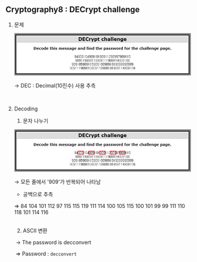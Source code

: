 ## Cryptography8 : DECrypt challenge



1. 문제

   ![](./images/1588356582049.png)

   → DEC : Decimal(10진수) 사용 추측

<br>

2. Decoding

   1) 문자 나누기

   ![1588356746531](./images/1588356746531.png)

   → 모든 줄에서 '909'가 반복되어 나타남

   	- 공백으로 추측

   ⇒ 84 104 101 112 97 115 115 119 111 114 100 105 115 100 101 99 99 111 110 118 101 114 116

   <br>

   2) ASCII 변환

   ​	→ The password is decconvert

   ​	⇒ Password : `decconvert`